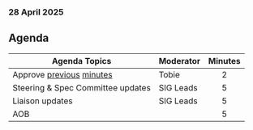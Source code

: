 ###  28 April 2025
##  Agenda
 Agenda Topics | Moderator | Minutes |
| ----- | ----- | :---: |
| Approve [previous](https://github.com/orcwg/orcwg/pull/62) [minutes](https://github.com/orcwg/orcwg/pull/66) | Tobie | 2 |
| Steering & Spec Committee updates | SIG Leads | 5 |
| Liaison updates | SIG Leads | 5 |
| AOB | | 5 |
